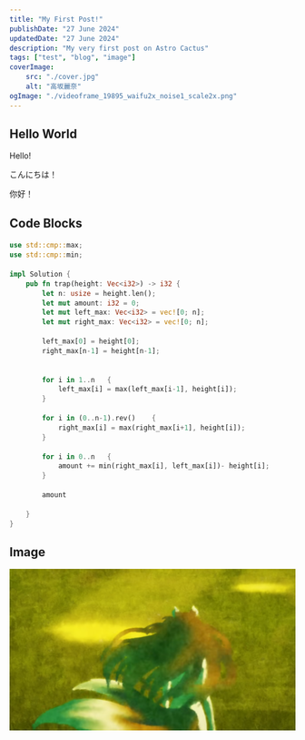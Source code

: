 ```yaml
---
title: "My First Post!"
publishDate: "27 June 2024"
updatedDate: "27 June 2024"
description: "My very first post on Astro Cactus"
tags: ["test", "blog", "image"]
coverImage:
    src: "./cover.jpg"
    alt: "高坂麗奈"
ogImage: "./videoframe_19895_waifu2x_noise1_scale2x.png"
---
```




## Hello World

Hello!

こんにちは！

你好！

## Code Blocks


```rust title = "Trapping-Rain-Water"
use std::cmp::max;
use std::cmp::min;

impl Solution {
    pub fn trap(height: Vec<i32>) -> i32 {
        let n: usize = height.len();
        let mut amount: i32 = 0;
        let mut left_max: Vec<i32> = vec![0; n];
        let mut right_max: Vec<i32> = vec![0; n];
        
        left_max[0] = height[0];
        right_max[n-1] = height[n-1];


        for i in 1..n   {
            left_max[i] = max(left_max[i-1], height[i]);
        }

        for i in (0..n-1).rev()    {
            right_max[i] = max(right_max[i+1], height[i]);
        }

        for i in 0..n   {
            amount += min(right_max[i], left_max[i])- height[i];
        }

        amount

    }
}


```


## Image

![My image](./videoframe_19895_waifu2x_noise1_scale2x.png)
